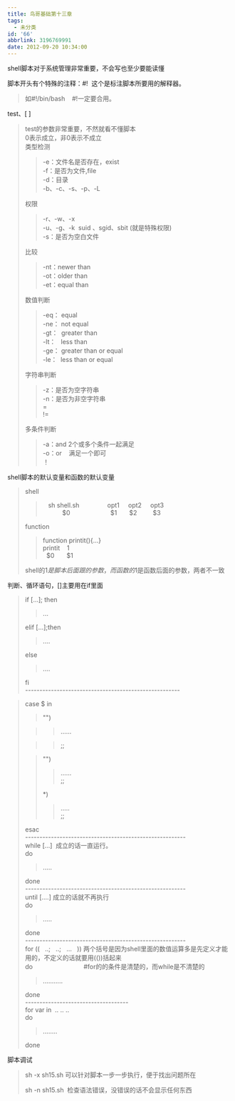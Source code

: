 ```yaml
---
title: 鸟哥基础第十三章
tags:
  - 未分类
id: '66'
abbrlink: 3196769991
date: 2012-09-20 10:34:00
---
```


shell脚本对于系统管理非常重要，不会写也至少要能读懂  
  
脚本开头有个特殊的注释：#!  这个是标注脚本所要用的解释器。  

> 如#!/bin/bash    #!一定要合用。  

  
test、\[ \]  

> test的参数非常重要，不然就看不懂脚本  
> 0表示成立，非0表示不成立  
> 类型检测  
> 
> > \-e：文件名是否存在，exist  
> > \-f：是否为文件,file  
> > \-d：目录  
> > \-b、-c、-s、-p、-L  
> 
> 权限  
> 
> > \-r、-w、-x  
> > \-u、-g、-k  suid 、sgid、sbit (就是特殊权限)  
> > \-s：是否为空白文件  
> 
> 比较  
> 
> > \-nt：newer than  
> > \-ot：older than  
> > \-et：equal than  
> 
> 数值判断  
> 
> > \-eq： equal  
> > \-ne： not equal  
> > \-gt：  greater than  
> > \-lt：   less than  
> > \-ge： greater than or equal  
> > \-le：  less than or equal  
> 
> 字符串判断  
> 
> > \-z：是否为空字符串  
> > \-n：是否为非空字符串  
> > \=  
> > !=  
> 
> 多条件判断  
> 
> > \-a：and 2个或多个条件一起满足  
> > \-o：or    满足一个即可  
> > ！  
> >   

shell脚本的默认变量和函数的默认变量  

> shell  
> 
> >    sh shell.sh                opt1     opt2     opt3  
> >            $0                       $1       $2         $3  
> 
> function  
> 
> > function printit(){...}  
> > printit    1  
> >   $0       $1  
> 
> shell的$1是脚本后面跟的参数，而函数的$1是函数后面的参数，两者不一致  

  
判断、循环语句，\[\]主要用在if里面  

> if \[...\]; then  
> 
> > ...  
> 
> elif \[...\];then  
> 
> > ....  
> 
> else  
> 
> > ....  
> 
> fi  
> \------------------------------------------------------  

> case $ in  
> 
> > "")  
> 
> > > ......  
> 
> > > ;;  
> 
> > "")  
> > 
> > > ......  
> > > ;;  
> > 
> > \*)  
> > 
> > > .....  
> > > ;;  
> 
> esac  
> \--------------------------------------------------------  
> while \[...\]  成立的话一直运行。  
> do  
> 
> > .....  
> 
> done  
> \--------------------------------------------------------  
> until \[....\] 成立的话就不再执行  
> do  
> 
> > .....  
> 
> done  
> \--------------------------------------------------------  
> for ((   ..;   ..;   ...   )) 两个括号是因为shell里面的数值运算多是先定义才能用的，不定义的话就要用(())括起来  
> do                             #for的的条件是清楚的，而while是不清楚的  
> 
> > ...........  
> 
> done  
> \------------------------------------  
> for var in  .. .. ..  
> do  
> 
> > ........  
> 
> done  

  
脚本调试  

> sh -x sh15.sh 可以针对脚本一步一步执行，便于找出问题所在  
>   
> sh -n sh15.sh  检查语法错误，没错误的话不会显示任何东西